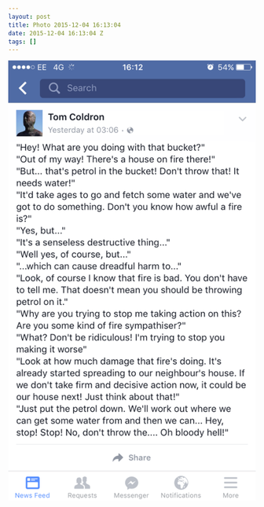 ```yaml
---
layout: post
title: Photo 2015-12-04 16:13:04
date: 2015-12-04 16:13:04 Z
tags: []
---
```

![](/media/2015/12/134531495839.png)
